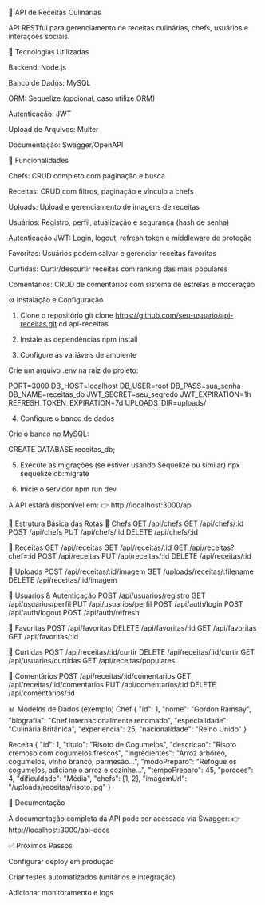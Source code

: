 🍳 API de Receitas Culinárias

API RESTful para gerenciamento de receitas culinárias, chefs, usuários e interações sociais.

🚀 Tecnologias Utilizadas

Backend: Node.js

Banco de Dados: MySQL

ORM: Sequelize
 (opcional, caso utilize ORM)

Autenticação: JWT

Upload de Arquivos: Multer

Documentação: Swagger/OpenAPI

📌 Funcionalidades

Chefs: CRUD completo com paginação e busca

Receitas: CRUD com filtros, paginação e vínculo a chefs

Uploads: Upload e gerenciamento de imagens de receitas

Usuários: Registro, perfil, atualização e segurança (hash de senha)

Autenticação JWT: Login, logout, refresh token e middleware de proteção

Favoritas: Usuários podem salvar e gerenciar receitas favoritas

Curtidas: Curtir/descurtir receitas com ranking das mais populares

Comentários: CRUD de comentários com sistema de estrelas e moderação

⚙️ Instalação e Configuração
1. Clone o repositório
git clone https://github.com/seu-usuario/api-receitas.git
cd api-receitas

2. Instale as dependências
npm install

3. Configure as variáveis de ambiente

Crie um arquivo .env na raiz do projeto:

PORT=3000
DB_HOST=localhost
DB_USER=root
DB_PASS=sua_senha
DB_NAME=receitas_db
JWT_SECRET=seu_segredo
JWT_EXPIRATION=1h
REFRESH_TOKEN_EXPIRATION=7d
UPLOADS_DIR=uploads/

4. Configure o banco de dados

Crie o banco no MySQL:

CREATE DATABASE receitas_db;

5. Execute as migrações (se estiver usando Sequelize ou similar)
npx sequelize db:migrate

6. Inicie o servidor
npm run dev


A API estará disponível em:
👉 http://localhost:3000/api

📂 Estrutura Básica das Rotas
🔹 Chefs
GET    /api/chefs
GET    /api/chefs/:id
POST   /api/chefs
PUT    /api/chefs/:id
DELETE /api/chefs/:id

🔹 Receitas
GET    /api/receitas
GET    /api/receitas/:id
GET    /api/receitas?chef=:id
POST   /api/receitas
PUT    /api/receitas/:id
DELETE /api/receitas/:id

🔹 Uploads
POST   /api/receitas/:id/imagem
GET    /uploads/receitas/:filename
DELETE /api/receitas/:id/imagem

🔹 Usuários & Autenticação
POST   /api/usuarios/registro
GET    /api/usuarios/perfil
PUT    /api/usuarios/perfil
POST   /api/auth/login
POST   /api/auth/logout
POST   /api/auth/refresh

🔹 Favoritas
POST   /api/favoritas
DELETE /api/favoritas/:id
GET    /api/favoritas
GET    /api/favoritas/:id

🔹 Curtidas
POST   /api/receitas/:id/curtir
DELETE /api/receitas/:id/curtir
GET    /api/usuarios/curtidas
GET    /api/receitas/populares

🔹 Comentários
POST   /api/receitas/:id/comentarios
GET    /api/receitas/:id/comentarios
PUT    /api/comentarios/:id
DELETE /api/comentarios/:id

📊 Modelos de Dados (exemplo)
Chef
{
  "id": 1,
  "nome": "Gordon Ramsay",
  "biografia": "Chef internacionalmente renomado",
  "especialidade": "Culinária Britânica",
  "experiencia": 25,
  "nacionalidade": "Reino Unido"
}

Receita
{
  "id": 1,
  "titulo": "Risoto de Cogumelos",
  "descricao": "Risoto cremoso com cogumelos frescos",
  "ingredientes": "Arroz arbóreo, cogumelos, vinho branco, parmesão...",
  "modoPreparo": "Refogue os cogumelos, adicione o arroz e cozinhe...",
  "tempoPreparo": 45,
  "porcoes": 4,
  "dificuldade": "Média",
  "chefs": [1, 2],
  "imagemUrl": "/uploads/receitas/risoto.jpg"
}

📖 Documentação

A documentação completa da API pode ser acessada via Swagger:
👉 http://localhost:3000/api-docs

✅ Próximos Passos

Configurar deploy em produção

Criar testes automatizados (unitários e integração)

Adicionar monitoramento e logs
